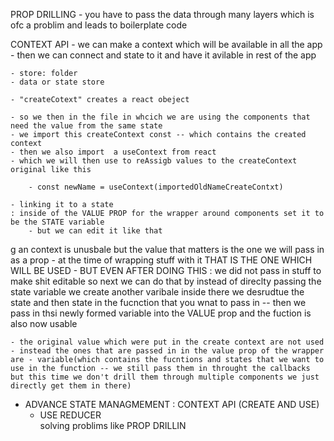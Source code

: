 PROP DRILLING
    - you have to pass the data through many layers which is ofc a problim and leads to boilerplate code

CONTEXT API 
    - we can make a context which will be available in all the app 
    - then we can connect and state to it and have it avilable in rest of the app

    - store: folder
    - data or state store

    - "createCotext" creates a react obeject 

    - so we then in the file in whcich we are using the components that need the value from the same state
    - we import this createContext const -- which contains the created context 
    - then we also import  a useContext from react 
    - which we will then use to reAssigb values to the createContext original like this
        
        - const newName = useContext(importedOldNameCreateContxt)

    - linking it to a state
    : inside of the VALUE PROP for the wrapper around components set it to be the STATE variable
        - but we can edit it like that 
g an context is unusbale but the value that matters is the one we  will pass in as a prop - at the time of wrapping stuff with it THAT IS THE ONE WHICH WILL BE USED 
    - BUT EVEN AFTER DOING THIS : we did not pass in stuff to make shit editable so next we can do that by instead of direclty passing the state variable we create another varibale inside there we desrudtue the state and then state in the fucnction that you wnat to pass in -- then we pass in thsi newly formed variable into the VALUE prop and the fuction is also now usable

    - the original value which were put in the create context are not used 
    - instead the ones that are passed in in the value prop of the wrapper are - variable(which contains the fucntions and states that we want to use in the function -- we still pass them in throught the callbacks but this time we don't drill them through multiple components we just directly get them in there)

- ADVANCE STATE MANAGMEMENT : CONTEXT API (CREATE AND USE)
    - USE REDUCER    
    solving problims like PROP DRILLIN

    

